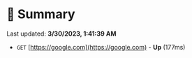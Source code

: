 # 📖 Summary
Last updated: **3/30/2023, 1:41:39 AM**

- `GET` [https://google.com](https://google.com) - **Up** (177ms)
